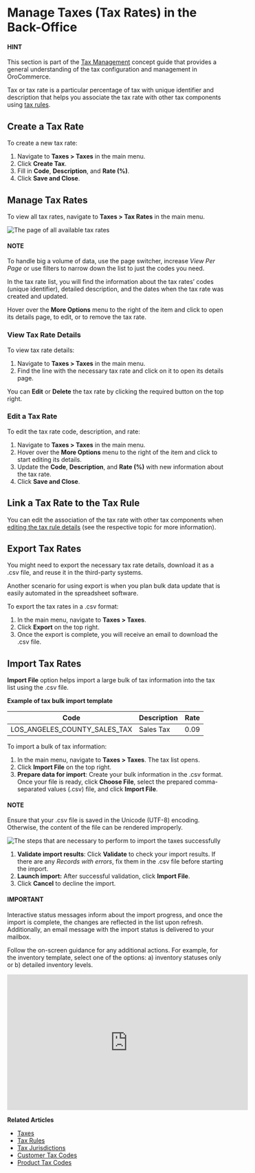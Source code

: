 <a id="user-guide-taxes-tax-rates"></a>

# Manage Taxes (Tax Rates) in the Back-Office

<!-- begin -->

#### HINT
This section is part of the [Tax Management](../../../concept-guides/taxes/index.md#concept-guide-taxes) concept guide that provides a general understanding of the tax configuration and management in OroCommerce.

Tax or tax rate is a particular percentage of tax with unique identifier and description that helps you associate the tax rate with other tax components using [tax rules](../tax-rules/index.md#tax-rules).

## Create a Tax Rate

To create a new tax rate:

1. Navigate to **Taxes > Taxes** in the main menu.
2. Click **Create Tax**.
3. Fill in **Code**, **Description**, and **Rate (%)**.
4. Click **Save and Close**.

## Manage Tax Rates

To view all tax rates, navigate to **Taxes > Tax Rates** in the main menu.

![The page of all available tax rates](user/img/taxes/tax_rates_all.png)

#### NOTE
To handle big a volume of data, use the page switcher, increase *View Per Page* or use filters to narrow down the list to just the codes you need.

In the tax rate list, you will find the information about the tax rates’ codes (unique identifier), detailed description, and the dates when the tax rate was created and updated.

Hover over the <i class="fa fa-ellipsis-h fa-lg" aria-hidden="true"></i> **More Options** menu to the right of the item and click <i class="fa fa-eye fa-lg" aria-hidden="true"></i> to open its details page, <i class="fa fa-edit fa-lg" aria-hidden="true"></i> to edit, or  <i class="fas fa-trash-alt" aria-hidden="true"></i> to remove the tax rate.

### View Tax Rate Details

To view tax rate details:

1. Navigate to **Taxes > Taxes** in the main menu.
2. Find the line with the necessary tax rate and click on it to open its details page.

You can <i class="fa fa-edit fa-lg" aria-hidden="true"></i> **Edit** or <i class="fas fa-trash-alt" aria-hidden="true"></i> **Delete** the tax rate by clicking the required button on the top right.

### Edit a Tax Rate

To edit the tax rate code, description, and rate:

1. Navigate to **Taxes > Taxes** in the main menu.
2. Hover over the <i class="fa fa-ellipsis-h fa-lg" aria-hidden="true"></i> **More Options** menu to the right of the item and click <i class="fa fa-edit fa-lg" aria-hidden="true"></i> to start editing its details.
3. Update the **Code**, **Description**, and **Rate (%)** with new information about the tax rate.
4. Click **Save and Close**.

## Link a Tax Rate to the Tax Rule

You can edit the association of the tax rate with other tax components when [editing the tax rule details](../tax-rules/index.md#tax-rules-edit) (see the respective topic for more information).

## Export Tax Rates

You might need to export the necessary tax rate details, download it as a .csv file, and reuse it in the third-party systems.

Another scenario for using export is when you plan bulk data update that is easily automated in the spreadsheet software.

To export the tax rates in a .csv format:

1. In the main menu, navigate to **Taxes > Taxes**.
2. Click **Export** on the top right.
3. Once the export is complete, you will receive an email to download the .csv file.

## Import Tax Rates

**Import File** option helps import a large bulk of tax information into the tax list using the .csv file.

**Example of tax bulk import template**

| Code                         | Description   |   Rate |
|------------------------------|---------------|--------|
| LOS_ANGELES_COUNTY_SALES_TAX | Sales Tax     |   0.09 |

To import a bulk of tax information:

1. In the main menu, navigate to **Taxes > Taxes**. The tax list opens.
2. Click **Import File** on the top right.
3. **Prepare data for import**: Create your bulk information in the .csv format. Once your file is ready, click **Choose File**, select the prepared comma-separated values (.csv) file, and click **Import File**.

#### NOTE
Ensure that your .csv file is saved in the Unicode (UTF-8) encoding. Otherwise, the content of the file can be rendered improperly.

![The steps that are necessary to perform to import the taxes successfully](user/img/taxes/import_taxes.png)
1. **Validate import results**: Click **Validate** to check your import results. If there are any *Records with errors*, fix them in the .csv file before starting the import.
2. **Launch import:** After successful validation, click **Import File**.
3. Click **Cancel** to decline the import.

#### IMPORTANT
Interactive status messages inform about the import progress, and once the import is complete, the changes are reflected in the list upon refresh. Additionally, an email message with the import status is delivered to your mailbox.

Follow the on-screen guidance for any additional actions. For example, for the inventory template, select one of the options: a) inventory statuses only or b) detailed inventory levels.

<iframe width="560" height="315" src="https://www.youtube.com/embed/p5HrsdMUB7A" title="YouTube video player" frameborder="0" allow="accelerometer; autoplay; clipboard-write; encrypted-media; gyroscope; picture-in-picture" allowfullscreen></iframe>
<!-- finish -->

**Related Articles**

* [Taxes](../index.md#user-guide-taxes)
* [Tax Rules](../tax-rules/index.md#tax-rules)
* [Tax Jurisdictions](../tax-jurisdictions/index.md#taxes-tax-jurisdiction)
* [Customer Tax Codes](../customer-tax-codes/index.md#user-guide-taxes-customer-tax-codes)
* [Product Tax Codes](../product-tax-codes/index.md#taxes-product-tax-code)

<!-- finish -->
<!-- fa-bars = fa-navicon -->
<!-- Ic Tiles is used as Set As Default in saved views, and as tiles in display layout options -->
<!-- IcPencil refers to Rename in Commerce and Inline Editing in CRM -->
<!-- Check mark in the square. -->
<!-- SortDesc is also used as drop-down arrow -->
